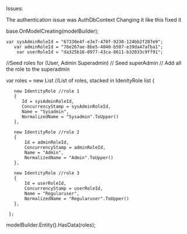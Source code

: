 Issues:

The authentication issue was AuthDbContext
Changing it like this fixed it

base.OnModelCreating(modelBuilder);

    var sysAdminRoleId = "67330e4f-e3e7-470f-9230-124bb2f207e9";
       var adminRoleId = "76e267ae-8be5-4040-b507-e39da47afba1";
        var userRoleId = "da325b16-0977-43ca-8611-b32033c9ff91";

//Seed roles for (User, Admin Superadmin)
// Seed superAdmin
// Add all the role to the superadmin

var roles = new List<IdentityRole> //List of roles, stacked in IdenityRole list
{

       new IdentityRole //role 1
       {
          Id = sysAdminRoleId,
          ConcurrencyStamp = sysAdminRoleId,
          Name = "Sysadmin",
          NormalizedName = "Sysadmin".ToUpper()
       },

       new IdentityRole //role 2
       {
           Id = adminRoleId,
           ConcurrencyStamp = adminRoleId,
           Name = "Admin",
           NormalizedName = "Admin".ToUpper()
       },

       new IdentityRole //role 3
       {
           Id = userRoleId,
           ConcurrencyStamp = userRoleId,
           Name = "Regularuser",
           NormalizedName = "Regularuser".ToUpper()
       },

     };

modelBuilder.Entity<IdentityRole>().HasData(roles);
